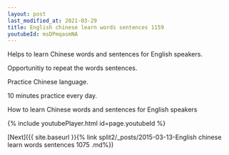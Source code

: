 ```yaml
---
layout: post
last_modified_at: 2021-03-29
title: English chinese learn words sentences 1159 
youtubeId: msDPmqasmNA
---
```

 
 
Helps to learn Chinese words and sentences for English speakers.

Opportunitiy to repeat the words sentences. 

Practice Chinese language. 
 
10 minutes practice every day. 
 
How to learn Chinese words and sentences for English speakers 
 
{% include youtubePlayer.html id=page.youtubeId %}
 
 
[Next]({{ site.baseurl }}{% link  split2/_posts/2015-03-13-English chinese learn words sentences 1075 .md%})
 
